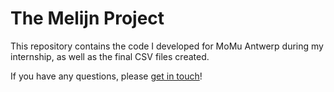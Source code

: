 # The Melijn Project

This repository contains the code I developed for MoMu Antwerp during my internship, as well as the final CSV files created.

If you have any questions, please [get in touch](https://www.linkedin.com/in/isabeldavis00/)!

